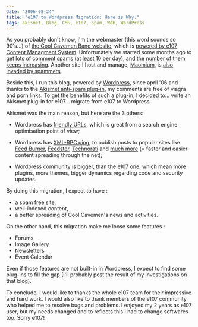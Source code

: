```yaml
---
date: "2006-08-24"
title: "e107 to Wordpress Migration: Here is Why."
tags: akismet, Blog, CMS, e107, spam, Web, WordPress
---
```


As you probably don't know, I'm the webmaster (this word sounds so 90's...) of [the Cool Cavemen Band website](https://coolcavemen.com), which is [powered by e107 Content Managment System](https://www.e107.org). Unfortunately we started some months ago to get lots of [comment spams](https://en.wikipedia.org/wiki/Comment_spam) (at least 10 per day), and [the number of them keeps increasing](https://coolcavemen.com/news.php?item.82). Another site I host and manage, [Maomium](https://maomium.com), is [also invaded by spammers](https://maomium.com/news.php?item.43).

Beside this, I run this blog, powered by [Wordpress](https://www.wordpress.org), since april '06 and thanks to the [Akismet anti-spam plug-in](https://www.akismet.com), my comments are free of viagra and porn links. To get the benefits of such a plug-in, I decided to... write an Akismet plug-in for e107... migrate from e107 to Wordpress.

Akismet was the main reason, but here are the 3 others:

  * Wordpress has [friendly URLs](https://tallecreative.com/designmudd/2005/07/06/wordpress-search-engine-friendly-urls/), which is great from a search engine optimisation point of view;

  * Wordpress has [XML-RPC ping](https://codex.wordpress.org/Update_Services), to publish posts to popular sites like [Feed Burner](https://www.feedburner.com), [Feedster](https://www.feedster.com), [Technorati](https://www.technorati.com) and [much more](https://pingomatic.com/) (= faster and easier content spreading through the net);

  * Wordpress community is bigger, than the e107 one, which mean more plugins, more themes, bigger dynamics regarding code and security updates.

By doing this migration, I expect to have :

  * a spam free site,
  * well-indexed content,
  * a better spreading of Cool Cavemen's news and activities.

On the other hand, this migration make me loose some features :

  * Forums
  * Image Gallery
  * Newsletters
  * Event Calendar

Even if those features are not built-in in Wordpress, I expect to find some plug-ins to fill the gap (I'll probably post the result of my investigations on that blog).

To conclude, I would like to thanks the whole e107 team for their impressive and hard work. I would also like to thank members of the e107 community who helped me to resolve bugs and problems. I enjoyed my 2 years as e107 user, but my needs changed and to reflects this I had to change softwares too. Sorry e107!
